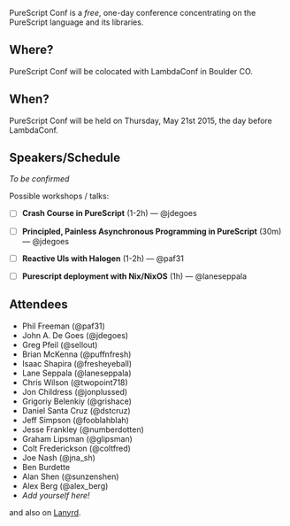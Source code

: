 PureScript Conf is a _free_, one-day conference concentrating on the PureScript language and its libraries.

## Where?

PureScript Conf will be colocated with LambdaConf in Boulder CO.

## When?

PureScript Conf will be held on Thursday, May 21st 2015, the day before LambdaConf.

## Speakers/Schedule

_To be confirmed_

Possible workshops / talks:

 - [ ] **Crash Course in PureScript** (1-2h) &mdash; @jdegoes
 - [ ] **Principled, Painless Asynchronous Programming in PureScript** (30m) &mdash; @jdegoes
 - [ ] **Reactive UIs with Halogen** (1-2h) &mdash; @paf31
 - [ ] **Purescript deployment with Nix/NixOS** (1h) &mdash; @laneseppala


## Attendees

- Phil Freeman (@paf31)
- John A. De Goes (@jdegoes)
- Greg Pfeil (@sellout)
- Brian McKenna (@puffnfresh)
- Isaac Shapira (@fresheyeball)
- Lane Seppala  (@laneseppala)
- Chris Wilson (@twopoint718)
- Jon Childress (@jonplussed)
- Grigoriy Belenkiy (@grishace)
- Daniel Santa Cruz (@dstcruz)
- Jeff Simpson (@fooblahblah)
- Jesse Frankley (@numberdotten)
- Graham Lipsman (@glipsman)
- Colt Frederickson (@coltfred)
- Joe Nash (@jna_sh)
- Ben Burdette
- Alan Shen (@sunzenshen)
- Alex Berg (@alex_berg)
- *Add yourself here!*

and also on [Lanyrd](http://lanyrd.com/2015/purescript-conf/).